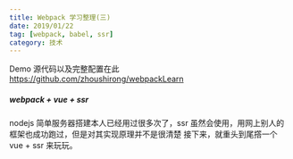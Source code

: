 ```yaml
---
title: Webpack 学习整理(三)
date: 2019/01/22
tag: [webpack, babel, ssr]
category: 技术
---
```


Demo 源代码以及完整配置在此 <a href="https://github.com/zhoushirong/webpackLearn">https://github.com/zhoushirong/webpackLearn</a>

##### webpack + vue + ssr
nodejs 简单服务器搭建本人已经用过很多次了，ssr 虽然会使用，用网上别人的框架也成功跑过，但是对其实现原理并不是很清楚
接下来，就重头到尾撘一个 vue + ssr 来玩玩。


